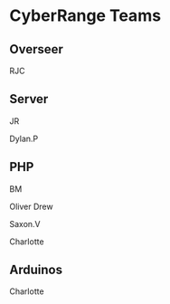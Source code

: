 # CyberRange Teams

## Overseer

RJC

## Server 

JR

Dylan.P


## PHP

BM

Oliver Drew

Saxon.V

Charlotte


## Arduinos


Charlotte
